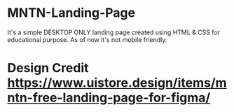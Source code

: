 # MNTN-Landing-Page
It's a simple DESKTOP ONLY landing page created using HTML &amp; CSS for educational purpose. As of now it's not mobile friendly.
# Design Credit  https://www.uistore.design/items/mntn-free-landing-page-for-figma/
